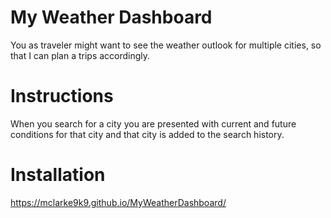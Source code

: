 # My Weather Dashboard


You as traveler might want to see the weather outlook for multiple cities, so that I can plan a trips accordingly.


# Instructions



When you search for a city you are presented with current and future conditions for that city and that city is added to the search history.



# Installation

 https://mclarke9k9.github.io/MyWeatherDashboard/
